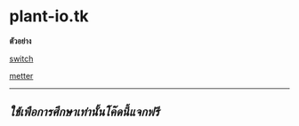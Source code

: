 # plant-io.tk

<p><b>ตัวอย่าง</b></p>

<p><a href="https://github.com/KigITS256/plant-io.tk/blob/master/examples/switch/switch.ino">switch</a></p>
<p><a href="https://github.com/KigITS256/plant-io.tk/blob/master/examples/metter/metter.ino">metter</a></p>

---
*ใช้เพือการศึกษาเท่านั้นโค๊ดนี้แจกฟรี*
---